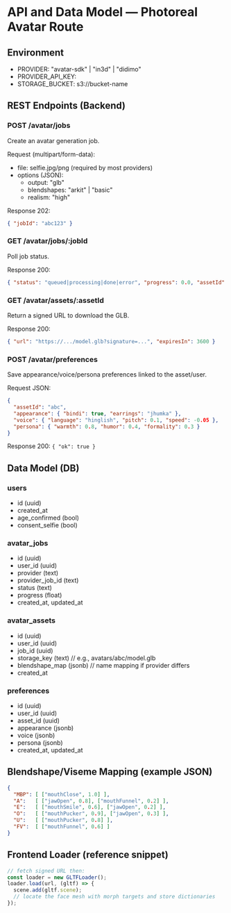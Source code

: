 # API and Data Model — Photoreal Avatar Route

## Environment
- PROVIDER: "avatar-sdk" | "in3d" | "didimo"
- PROVIDER_API_KEY: <secret>
- STORAGE_BUCKET: s3://bucket-name

## REST Endpoints (Backend)

### POST /avatar/jobs
Create an avatar generation job.

Request (multipart/form-data):
- file: selfie.jpg/png (required by most providers)
- options (JSON):
  - output: "glb"
  - blendshapes: "arkit" | "basic"
  - realism: "high"

Response 202:
```json
{ "jobId": "abc123" }
```

### GET /avatar/jobs/:jobId
Poll job status.

Response 200:
```json
{ "status": "queued|processing|done|error", "progress": 0.0, "assetId": "opt" }
```

### GET /avatar/assets/:assetId
Return a signed URL to download the GLB.

Response 200:
```json
{ "url": "https://.../model.glb?signature=...", "expiresIn": 3600 }
```

### POST /avatar/preferences
Save appearance/voice/persona preferences linked to the asset/user.

Request JSON:
```json
{
  "assetId": "abc",
  "appearance": { "bindi": true, "earrings": "jhumka" },
  "voice": { "language": "hinglish", "pitch": 0.1, "speed": -0.05 },
  "persona": { "warmth": 0.8, "humor": 0.4, "formality": 0.3 }
}
```

Response 200: `{ "ok": true }`

## Data Model (DB)

### users
- id (uuid)
- created_at
- age_confirmed (bool)
- consent_selfie (bool)

### avatar_jobs
- id (uuid)
- user_id (uuid)
- provider (text)
- provider_job_id (text)
- status (text)
- progress (float)
- created_at, updated_at

### avatar_assets
- id (uuid)
- user_id (uuid)
- job_id (uuid)
- storage_key (text) // e.g., avatars/abc/model.glb
- blendshape_map (jsonb) // name mapping if provider differs
- created_at

### preferences
- id (uuid)
- user_id (uuid)
- asset_id (uuid)
- appearance (jsonb)
- voice (jsonb)
- persona (jsonb)
- created_at, updated_at

## Blendshape/Viseme Mapping (example JSON)
```json
{
  "MBP": [ ["mouthClose", 1.0] ],
  "A":   [ ["jawOpen", 0.8], ["mouthFunnel", 0.2] ],
  "E":   [ ["mouthSmile", 0.6], ["jawOpen", 0.2] ],
  "O":   [ ["mouthPucker", 0.9], ["jawOpen", 0.3] ],
  "U":   [ ["mouthPucker", 0.8] ],
  "FV":  [ ["mouthFunnel", 0.6] ]
}
```

## Frontend Loader (reference snippet)
```js
// fetch signed URL then:
const loader = new GLTFLoader();
loader.load(url, (gltf) => {
  scene.add(gltf.scene);
  // locate the face mesh with morph targets and store dictionaries
});
```


